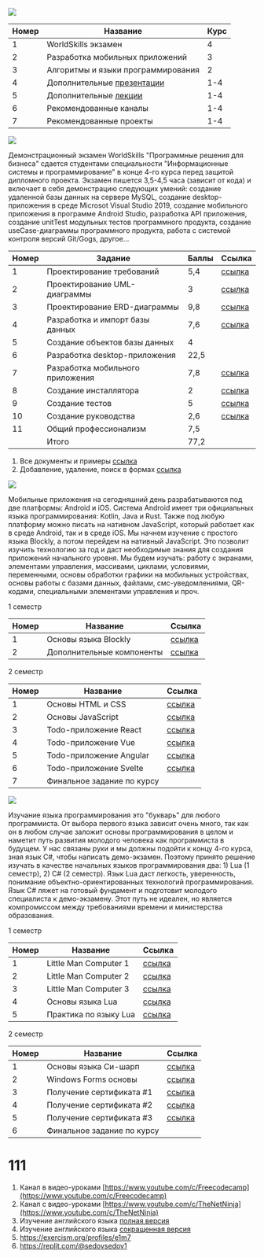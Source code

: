 ![](https://i.ibb.co/MCMcvym/Focus-on-Small-Steps-1584-x-396-px.jpg)

| Номер     | Название      | Курс
| ----------- | ----------- | ----------- |
|1 | WorldSkills экзамен | 4
|2 | Разработка мобильных приложений | 3
|3 | Алгоритмы и языки программирования | 2
|4 | Дополнительные [презентации](https://slides.com/ivansedov) | 1-4
|5 | Дополнительные [лекции](https://disk.yandex.ru/d/DGhMJddbb3fuVg) | 1-4
|6 | Рекомендованные каналы | 1-4
|7 | Рекомендованные проекты | 1-4

![](https://i.ibb.co/kXM3Sz3/Untitled.jpg)

Демонстрационный экзамен WorldSkills "Программные решения для бизнеса" сдается студентами специальности "Информационные системы и программирование" в конце 4-го курса перед защитой дипломного проекта. Экзамен пишется 3,5-4,5 часа (зависит от кода) и включает в себя демонстрацию следующих умений: создание удаленной базы данных на сервере MySQL, создание desktop-приложения в среде Microsot Visual Studio 2019, создание мобильного приложения в программе Android Studio, разработка API приложения, создание unitTest модульных тестов программного продукта, создание useCase-диаграммы программного продукта, работа с системой контроля версий Git/Gogs, другое...

| Номер     | Задание      | Баллы | Ссылка
| ----------- | ----------- | ----------- |----------- |
|1 | Проектирование требований      | 5,4       | [ссылка](https://nationalteam.worldskills.ru/skills/proektirovanie-use-case-diagrammy-opredelenie-funktsionalnykh-vozmozhnostey-sistemy/) |
|2 | Проектирование UML-диаграммы   | 3        | [ссылка](https://youtu.be/0I9aIP5gKCg) |
|3 | Проектирование ERD-диаграммы   | 9,8        | [ссылка](https://youtu.be/uKImrwjOKTU) |
|4 | Разработка и импорт базы данных   | 7,6        | [ссылка](https://nationalteam.worldskills.ru/skills/rabota-s-nestrukturirovannymi-dannymi-obrabotka-i-import-v-bazu-dannykh/) |
|5 | Создание объектов базы данных   | 4        |
|6 | Разработка desktop-приложения   | 22,5        |
|7 | Разработка мобильного приложения   | 7,8        | [ссылка](https://www.youtube.com/playlist?list=PLH3y3SWteZd35qQ-d7qkBsj45JjQs1o6h) |
|8 | Создание инсталлятора   | 2        | [ссылка](https://youtu.be/aYcYamTI6ys) |
|9 | Создание тестов   | 5        | [ссылка](https://youtu.be/p3EUhUjv2LM) |
|10 | Создание руководства   | 2,6        | [ссылка](http://it-gost.ru/content/view/94/51/) |
|11 | Общий профессионализм   | 7,5        |
| | Итого   | 77,2        |

1. Все документы и примеры [ссылка](https://disk.yandex.ru/d/RmmT3tt9HGTFLA)
2. Добавление, удаление, поиск в формах [ссылка](https://it-black.ru/rabota-s-bazoj-dannyh-v-ci_sharp/)

![](https://i.ibb.co/y8XZ7tb/Untitled-1.jpg)

Мобильные приложения на сегодняшний день разрабатываются под две платформы: Android и iOS. Система Android имеет три официальных языка программирования: Kotlin, Java и Rust. Также под любую платформу можно писать на нативном JavaScript, который работает как в среде Android, так и в среде iOS. Мы начнем изучение с простого языка Blockly, а потом перейдем на нативный JavaScript. Это позволит изучить технологию за год и даст необходимые знания для создания приложений начального уровня. Мы будем изучать: работу с экранами, элементами управления, массивами, циклами, условиями, переменными, основы обработки графики на мобильных устройствах, основы работы с базами данных, файлами, смс-уведомлениями, QR-кодами, специальными элементами управления и проч.

1 семестр

| Номер     | Название      | Ссылка |
| ----------- | ----------- | ----------- |
|1 | Основы языка Blockly      | [ссылка](https://www.youtube.com/playlist?list=PLiXXnd7WHCGwZQk2EkTCUw1rmSNoUjlYQ)       |
|2 | Дополнительные компоненты      | [ссылка](https://disk.yandex.ru/d/_njx5i9AS3nyNQ)       |

2 семестр

| Номер     | Название      | Ссылка |
| ----------- | ----------- | ----------- |
|1 | Основы HTML и CSS      | [ссылка](https://stepik.org/course/52164)       |
|2 | Основы JavaScript      | [ссылка](https://stepik.org/course/2223)       |
|3 | Todo-приложение React      | [ссылка](https://codesandbox.io/s/todo-react-yyueo) |
|4 | Todo-приложение Vue        | [ссылка](https://codesandbox.io/s/todo-vue-i590b) |
|5 | Todo-приложение Angular        | [ссылка](https://codesandbox.io/s/todo-angular-jeggr) |
|6 | Todo-приложение Svelte        | [ссылка](https://codesandbox.io/s/todo-svelte-evcwo) |
|7 | Финальное задание по курсу      |

![](https://i.ibb.co/y6K6p4d/Untitled-2.jpg)

Изучание языка программирования это "букварь" для любого программиста. От выбора первого языка зависит очень много, так как он в любом случае заложит основы программирования в целом и наметит путь развития молодого человека как программиста в будущем. У нас связаны руки и мы должны подойти к концу 4-го курса, зная язык C#, чтобы написать демо-экзамен. Поэтому принято решение изучать в качестве начальных языков программирования два: 1) Lua (1 семестр), 2) C# (2 семестр). Язык Lua даст легкость, уверенность, понимание объектно-ориентированных технологий программирования. Язык C# ляжет на готовый фундамент и подготовит молодого специалиста к демо-экзамену. Этот путь не идеален, но является компромиссом между требованиями времени и министерства образования.

1 семестр

| Номер     | Название      | Ссылка |
| ----------- | ----------- | ----------- |
|1  | Little Man Computer 1 | [ссылка](https://slides.com/ivansedov/little_man_computer_01)
|2  | Little Man Computer 2 | [ссылка](https://slides.com/ivansedov/little_man_computer_02)
|3  | Little Man Computer 3 |[ссылка](https://slides.com/ivansedov/little_man_computer_03)
|4  | Основы языка Lua | [ссылка](https://slides.com/ivansedov/lua)
|5  | Практика по языку Lua | [ссылка](https://exercism.org)

2 семестр

| Номер     | Название      | Ссылка |
| ----------- | ----------- | ----------- |
| 1| Основы языка Си-шарп | [ссылка](https://slides.com/ivansedov/csharp)
| 2| Windows Forms основы | [ссылка](https://www.youtube.com/playlist?list=PLTbLgUhfboqxxB14zFDaPHHO7nWZgoa95)
| 3| Получение сертификата #1 | [ссылка](https://gb.ru/courses/87) 
| 4| Получение сертификата #2 | [ссылка](https://gb.ru/courses/67) 
| 5| Получение сертификата #3 | [ссылка](https://gb.ru/courses/72)
| 6| Финальное задание по курсу| 

# 111

1. Канал в видео-уроками [https://www.youtube.com/c/Freecodecamp](https://www.youtube.com/c/Freecodecamp)
2. Канал с видео-уроками [https://www.youtube.com/c/TheNetNinja](https://www.youtube.com/c/TheNetNinja)
3. Изучение английского языка [полная версия](https://www.youtube.com/playlist?list=PL66DIGaegedqtRaxfVsk6vH5dBDuL5w92)
4. Изучение английского языка [сокращенная версия](https://www.youtube.com/playlist?list=PL66DIGaegedqVBwaauzKVk7DNqIFaXrN_)
5. https://exercism.org/profiles/e1m7
6. https://replit.com/@sedovsedov1

